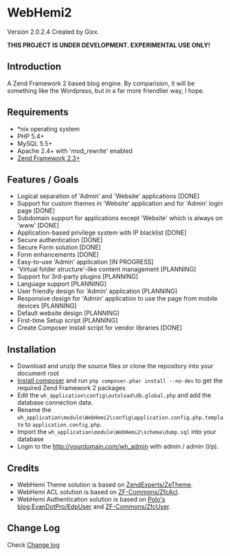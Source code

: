 WebHemi2
========

Version 2.0.2.4 Created by Gixx.

**THIS PROJECT IS UNDER DEVELOPMENT. EXPERIMENTAL USE ONLY!**

Introduction
------------

A Zend Framework 2 based blog engine. By comparision, it will be something like the Wordpress, but in a far more friendlier way, I hope.

Requirements
------------

- *nix operating system
- PHP 5.4+
- MySQL 5.5+
- Apache 2.4+ with 'mod_rewrite' enabled
- [Zend Framework 2.3+](https://github.com/zendframework/zf2)

Features / Goals
----------------

- Logical separation of 'Admin' and 'Website' applications [DONE]
- Support for custom themes in 'Website' application and for 'Admin' login page [DONE]
- Subdomain support for applications except 'Website' which is always on 'www' [DONE]
- Application-based privilege system with IP blacklist [DONE]
- Secure authentication [DONE]
- Secure Form solution [DONE]
- Form enhancements [DONE]
- Easy-to-use 'Admin' application [IN PROGRESS]
- 'Virtual folder structure'-like content management [PLANNING]
- Support for 3rd-party plugins [PLANNING]
- Language support [PLANNING]
- User friendly design for 'Admin' application [PLANNING]
- Responsive design for 'Admin' application to use the page from mobile devices [PLANNING]
- Default website design [PLANNING]
- First-time Setup script [PLANNING]
- Create Composer install script for vendor libraries [DONE]

Installation
------------

- Download and unzip the source files or clone the repository into your document root
- [Install composer](https://getcomposer.org/doc/00-intro.md#installation-nix) and run `php composer.phar install --no-dev` to get the required Zend Framework 2 packages
- Edit the `wh_application\config\autoload\db.global.php` and add the database connection data.
- Rename the `wh_application\module\WebHemi2\config\application.config.php.template` to `application.config.php`.
- Import the `wh_application\module\WebHemi2\schema\dump.sql` into your database
- Login to the http://yourdomain.com/wh_admin with admin / admin (l/p).

Credits
-------

- WebHemi Theme solution is based on [ZendExperts/ZeTheme](https://github.com/ZendExperts/ZeTheme).
- WebHemi ACL solution is based on [ZF-Commons/ZfcAcl](https://github.com/ZF-Commons/ZfcAcl).
- WebHemi Authentication solution is based on [Polo's blog](http://p0l0.binware.org/index.php/2012/02/18/zend-framework-2-authentication-acl-using-eventmanager/),[EvanDotPro/EdpUser](https://github.com/EvanDotPro/EdpUser) and [ZF-Commons/ZfcUser](https://github.com/ZF-Commons/ZfcUser).

Change Log
----------

Check [Change log](CHANGELOG.md)
